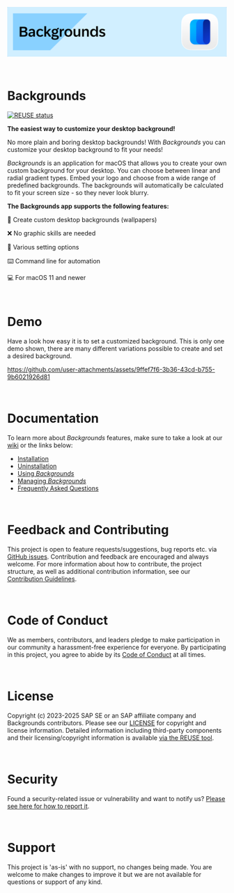 <img src="https://github.com/SAP/backgrounds/blob/main/readme_images/backgrounds_banner_github.png" width="879"><br/>

<br/>

# Backgrounds

[![REUSE status](https://api.reuse.software/badge/github.com/SAP/backgrounds)](https://api.reuse.software/info/github.com/SAP/backgrounds)

**The easiest way to customize your desktop background!**
 
No more plain and boring desktop backgrounds! With _Backgrounds_ you can customize your desktop background to fit your needs!

_Backgrounds_ is an application for macOS that allows you to create your own custom background for your desktop. You can choose between linear and radial gradient types. Embed your logo and choose from a wide range of predefined backgrounds. The backgrounds will automatically be calculated to fit your screen size - so they never look blurry.


**The Backgrounds app supports the following features:**

🌈 Create custom desktop backgrounds (wallpapers)

❌ No graphic skills are needed

🚀 Various setting options

⌨️ Command line for automation

💻 For macOS 11 and newer

<br/>

# Demo

Have a look how easy it is to set a customized background. This is only one demo shown, there are many different variations possible to create and set a desired background.

https://github.com/user-attachments/assets/9ffef7f6-3b36-43cd-b755-9b6021926d81

<br/>

# Documentation

To learn more about _Backgrounds_ features, make sure to take a look at our [wiki](https://github.com/SAP/backgrounds/wiki) or the links below:

* [Installation](https://github.com/SAP/backgrounds/wiki/Installation)
* [Uninstallation](https://github.com/SAP/backgrounds/wiki/Uninstallation)
* [Using _Backgrounds_](https://github.com/SAP/backgrounds/wiki/Using-Backgrounds)
* [Managing _Backgrounds_](https://github.com/SAP/backgrounds/wiki/Managing-Backgrounds)
* [Frequently Asked Questions](https://github.com/SAP/backgrounds/wiki/Frequently-Asked-Questions)

<br/>

# Feedback and Contributing

This project is open to feature requests/suggestions, bug reports etc. via [GitHub issues](https://github.com/SAP/backgrounds/issues). Contribution and feedback are encouraged and always welcome. For more information about how to contribute, the project structure, as well as additional contribution information, see our [Contribution Guidelines](CONTRIBUTING.md).

<br/>

# Code of Conduct

We as members, contributors, and leaders pledge to make participation in our community a harassment-free experience for everyone. By participating in this project, you agree to abide by its [Code of Conduct](CODE_OF_CONDUCT.md) at all times.

<br/>

# License

Copyright (c) 2023-2025 SAP SE or an SAP affiliate company and Backgrounds contributors. Please see our [LICENSE](LICENSE) for copyright and license information. Detailed information including third-party components and their licensing/copyright information is available [via the REUSE tool](https://api.reuse.software/info/github.com/SAP/backgrounds).

<br/>

# Security
Found a security-related issue or vulnerability and want to notify us? [Please see here for how to report it](https://github.com/SAP/backgrounds/security/policy).

<br/>

# Support

This project is 'as-is' with no support, no changes being made. You are welcome to make changes to improve it but we are not available for questions or support of any kind.
